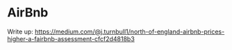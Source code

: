 # AirBnb


Write up:
https://medium.com/@j.turnbull1/north-of-england-airbnb-prices-higher-a-fairbnb-assessment-cfcf2d4818b3
